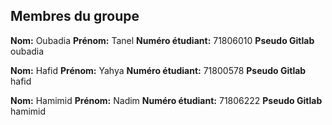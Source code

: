 ## Membres du groupe

**Nom:** Oubadia
**Prénom:** Tanel
**Numéro étudiant:** 71806010
**Pseudo Gitlab** oubadia

**Nom:** Hafid
**Prénom:** Yahya
**Numéro étudiant:** 71800578
**Pseudo Gitlab** hafid

**Nom:** Hamimid
**Prénom:** Nadim
**Numéro étudiant:** 71806222
**Pseudo Gitlab** hamimid
